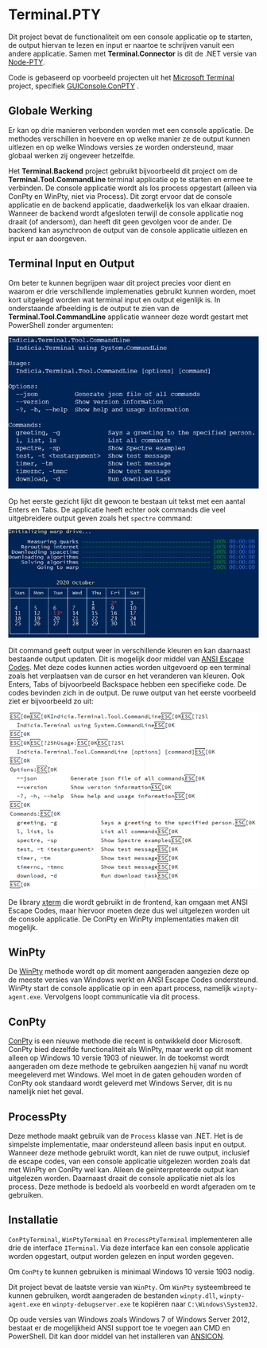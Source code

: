 ﻿# Terminal.PTY

Dit project bevat de functionaliteit om een console applicatie op te starten, de output hiervan te lezen en input er
naartoe te schrijven vanuit een andere applicatie. Samen met **Terminal.Connector** is dit de .NET versie
van [Node-PTY](https://github.com/microsoft/node-pty).

Code is gebaseerd op voorbeeld projecten uit het [Microsoft Terminal](https://github.com/microsoft/terminal) project,
specifiek [GUIConsole.ConPTY](https://github.com/microsoft/terminal/tree/main/samples/ConPTY/GUIConsole/GUIConsole.ConPTY)
.

## Globale Werking

Er kan op drie manieren verbonden worden met een console applicatie. De methodes verschillen in hoevere en op welke
manier ze de output kunnen uitlezen en op welke Windows versies ze worden ondersteund, maar globaal werken zij ongeveer
hetzelfde.

Het **Terminal.Backend** project gebruikt bijvoorbeeld dit project om de **Terminal.Tool.CommandLine**
terminal applicatie op te starten en ermee te verbinden. De console applicatie wordt als los process opgestart (alleen
via ConPty en WinPty, niet via Process). Dit zorgt ervoor dat de console applicatie en de backend applicatie,
daadwerkelijk los van elkaar draaien. Wanneer de backend wordt afgesloten terwijl de console applicatie nog draait (of
andersom), dan heeft dit geen gevolgen voor de ander. De backend kan asynchroon de output van de console applicatie
uitlezen en input er aan doorgeven.

## Terminal Input en Output

Om beter te kunnen begrijpen waar dit project precies voor dient en waarom er drie verschillende implemenaties gebruikt
kunnen worden, moet kort uitgelegd worden wat terminal input en output eigenlijk is. In onderstaande afbeelding is de
output te zien van de **Terminal.Tool.CommandLine**
applicatie wanneer deze wordt gestart met PowerShell zonder argumenten:

![real-output](real-output.png)

Op het eerste gezicht lijkt dit gewoon te bestaan uit tekst met een aantal Enters en Tabs. De applicatie heeft echter
ook commands die veel uitgebreidere output geven zoals het `spectre` command:

![color-output](color-output.png)

Dit command geeft output weer in verschillende kleuren en kan daarnaast bestaande output updaten. Dit is mogelijk door
middel van [ANSI Escape Codes](https://en.wikipedia.org/wiki/ANSI_escape_code). Met deze codes kunnen acties worden
uitgevoerd op een terminal zoals het verplaatsen van de cursor en het veranderen van kleuren. Ook Enters, Tabs of
bijvoorbeeld Backspace hebben een specifieke code. De codes bevinden zich in de output. De ruwe output van het eerste
voorbeeld ziet er bijvoorbeeld zo uit:

![raw-output](raw-output.png)

De library [xterm](https://www.npmjs.com/package/xterm) die wordt gebruikt in de frontend, kan omgaan met ANSI Escape
Codes, maar hiervoor moeten deze dus wel uitgelezen worden uit de console applicatie. De ConPty en WinPty implementaties
maken dit mogelijk.

## WinPty

De [WinPty](https://github.com/rprichard/winpty) methode wordt op dit moment aangeraden aangezien deze op de meeste
versies van Windows werkt en ANSI Escape Codes ondersteund. WinPty start de console applicatie op in een apart process,
namelijk `winpty-agent.exe`. Vervolgens loopt communicatie via dit process.

## ConPty

[ConPty](https://github.com/Microsoft/Terminal) is een nieuwe methode die recent is ontwikkeld door Microsoft. ConPty
bied dezelfde functionaliteit als WinPty, maar werkt op dit moment alleen op Windows 10 versie 1903 of nieuwer. In de
toekomst wordt aangeraden om deze methode te gebruiken aangezien hij vanaf nu wordt meegeleverd met Windows. Wel moet in
de gaten gehouden worden of ConPty ook standaard wordt geleverd met Windows Server, dit is nu namelijk niet het geval.

## ProcessPty

Deze methode maakt gebruik van de `Process` klasse van .NET. Het is de simpelste implementatie, maar ondersteund alleen
basis input en output. Wanneer deze methode gebruikt wordt, kan niet de ruwe output, inclusief de escape codes, van een
console applicatie uitgelezen worden zoals dat met WinPty en ConPty wel kan. Alleen de geïnterpreteerde output kan
uitgelezen worden. Daarnaast draait de console applicatie niet als los process. Deze methode is bedoeld als voorbeeld en
wordt afgeraden om te gebruiken.

## Installatie

`ConPtyTerminal`, `WinPtyTerminal` en `ProcessPtyTerminal` implementeren alle drie de interface `ITerminal`. Via deze
interface kan een console applicatie worden opgestart, output worden gelezen en input worden gegeven.

Om `ConPty` te kunnen gebruiken is minimaal Windows 10 versie 1903 nodig.

Dit project bevat de laatste versie van `WinPty`. Om `WinPty` systeembreed te kunnen gebruiken, wordt aangeraden de
bestanden `winpty.dll`, `winpty-agent.exe` en `winpty-debugserver.exe` te kopiëren naar `C:\Windows\System32`.

Op oude versies van Windows zoals Windows 7 of Windows Server 2012, bestaat er de mogelijkheid ANSI support toe te
voegen aan CMD en PowerShell. Dit kan door middel van het installeren van [ANSICON](https://github.com/adoxa/ansicon).
